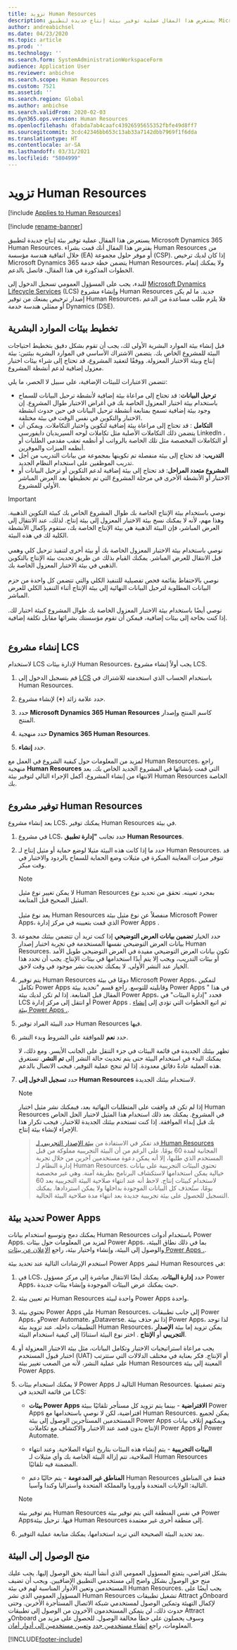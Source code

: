 ```yaml
---
title: تزويد Human Resources
description: يستعرض هذا المقال عملية توفير بيئة إنتاج جديدة لتطبيق Microsoft Dynamics 365 Human Resources.
author: andreabichsel
ms.date: 04/23/2020
ms.topic: article
ms.prod: ''
ms.technology: ''
ms.search.form: SystemAdministrationWorkspaceForm
audience: Application User
ms.reviewer: anbichse
ms.search.scope: Human Resources
ms.custom: 7521
ms.assetid: ''
ms.search.region: Global
ms.author: anbichse
ms.search.validFrom: 2020-02-03
ms.dyn365.ops.version: Human Resources
ms.openlocfilehash: dfabda7ab4caafc43926595655352fbfe49d8ff7
ms.sourcegitcommit: 3cdc42346bb653c13ab33a7142dbb7969f1f6dda
ms.translationtype: HT
ms.contentlocale: ar-SA
ms.lasthandoff: 03/31/2021
ms.locfileid: "5804999"
---
```

# <a name="provision-human-resources"></a>تزويد Human Resources

[!include [Applies to Human Resources](../includes/applies-to-hr.md)]

[!include [rename-banner](~/includes/cc-data-platform-banner.md)]

يستعرض هذا المقال عملية توفير بيئة إنتاج جديدة لتطبيق Microsoft Dynamics 365 Human Resources. يفترض هذا المقال أنك قمت بشراء Human Resources من خلال اتفاقية هندسة مؤسسة (EA) أو موفر حلول مجموعة (CSP). إذا كان لديك ترخيص Microsoft Dynamics 365 يتضمن خطة خدمة Human Resources، ولا يمكنك إتمام الخطوات المذكورة في هذا المقال، فاتصل بالدعم.

للبدء، يجب على المسؤول العمومي تسجيل الدخول إلى [Microsoft Dynamics Lifecycle Services](https://lcs.dynamics.com) (LCS) وإنشاء مشروع Human Resources جديد. ما لم يكن إصدار ترخيص يمنعك من توفير Human Resources، فلا يلزم طلب مساعدة من الدعم أو ممثلي هندسة خدمة Dynamics (DSE).

## <a name="plan-human-resources-environments"></a>تخطيط بيئات الموارد البشرية

قبل إنشاء بيئة الموارد البشرية الأولى لك، يجب أن تقوم بشكل دقيق بتخطيط احتياجات البيئة للمشروع الخاص بك. يتضمن الاشتراك الأساسي في الموارد البشرية بيئتين: بيئة إنتاج وبيئة الاختبار المعزولة. ووفقًا لتعقيد المشروع، قد تحتاج إلى شراء بيئات اختبار معزول إضافية لدعم أنشطة المشروع. 

تتضمن الاعتبارات للبيئات الإضافية، على سبيل لا الحصر، ما يلي:

- **ترحيل البيانات**: قد تحتاج إلى مراعاة بيئة إضافية لأنشطة ترحيل البيانات للسماح باستخدام بيئة اختبار المعزول الخاصة بك في أغراض الاختبار طوال المشروع. إن وجود بيئة إضافية تسمح بمتابعة أنشطة ترحيل البيانات في حين حدوث أنشطة الاختبار والتكوين في نفس الوقت في بيئة مختلفة.
- **التكامل** : قد تحتاج إلى مراعاة بيئة إضافية لتكوين واختبار التكاملات. ويمكن أن يتضمن ذلك التكاملات الأصلية مثل تكاملات لوحه السيريديان دايفورسي LinkedIn ، أو التكاملات المخصصة مثل تلك الخاصة بالرواتب أو أنظمه تعقب مقدمي الطلبات أو أنظمه الميزات والموفرين.
- **التدريب**: قد تحتاج إلى بيئة منفصلة تم تكوينها بمجموعة من بيانات التدريب من أجل تدريب الموظفين على استخدام النظام الجديد. 
- **المشروع متعدد المراحل**: قد تحتاج إلى بيئة إضافية لدعم التكوين أو ترحيل البيانات أو الاختبار أو الأنشطة الأخرى في مرحلة المشروع التي تم تخطيطها بعد العرض المباشر الأولي للمشروع.

 > [!IMPORTANT]
 > نوصي باستخدام بيئة الإنتاج الخاصة بك طوال المشروع الخاص بك كبيئة التكوين الذهبية. وهذا مهم، لأنه لا يمكنك نسخ بيئة الاختبار المعزول إلى بيئة إنتاج. لذلك، عند الانتقال إلى العرض المباشر، فإن البيئة الذهبية هي بيئة الإنتاج الخاصة بك، ستقوم بإكمال الأنشطة الكلية لك في هذه البيئة.</br></br>
 > نوصي باستخدام بيئة الاختبار المعزول الخاصة بك أو بيئة أخرى لتنفيذ ترحيل كلي وهمي قبل الانتقال للعرض المباشر. يمكنك القيام بذلك عن طريق تحديث بيئة الإنتاج بالتكوين الذهبي في بيئة الاختبار المعزول الخاصة بك.</br></br>
 > نوصي بالاحتفاظ بقائمة فحص تفصيلية للتنفيذ الكلي والتي تتضمن كل واحدة من حزم البيانات المطلوبة لترحيل البيانات النهائية إلى بيئة الإنتاج أثناء التنفيذ الكلي للعرض المباشر.</br></br>
 > نوصي أيضًا باستخدام بيئة الاختبار المعزول الخاصة بك طوال المشروع كبيئة اختبار لك. إذا كنت بحاجة إلى بيئات إضافية، فيمكن أن تقوم مؤسستك بشرائها مقابل تكلفة إضافية.</br></br>

## <a name="create-an-lcs-project"></a>إنشاء مشروع LCS

لاستخدام LCS لإدارة بيئات Human Resources، يجب أولاً إنشاء مشروع LCS.

1. قم بتسجيل الدخول إلى [LCS](https://lcs.dynamics.com/Logon/Index) باستخدام الحساب الذي استخدمته للاشتراك في Human Resources.

2. حدد علامة زائد (**+**) لإنشاء مشروع.

3. حدد **Microsoft Dynamics 365 Human Resources** كاسم المنتج وإصدار المنتج.

4. حدد منهجية **Dynamics 365 Human Resources**.

5. حدد **إنشاء**.

لمزيد من المعلومات حول كيفية الشروع في العمل مع Human Resources، راجع منهجية **Human Resources** التي قمت بإنشائها في المشروع الجديد الخاص بك. بعد الانتهاء من إنشاء المشروع، أكمل الإجراء التالي لتوفير بيئة Human Resources الخاصة بك.

## <a name="provision-a-human-resources-project"></a>توفير مشروع Human Resources

بعد إنشاء مشروع LCS، يمكنك توفير Human Resources في بيئة.

1. في مشروع LCS، حدد تجانب **"إدارة تطبيق Human Resources**.

2. حدد ما إذا كانت هذه البيئة مثيلا لوضع حماية أو مثيل إنتاج لـ Human Resources. قد تتوفر ميزات المعاينة المبكرة في مثيلات وضع الحماية للسماح بالردود والاختبار في وقت مبكر.
   
    > [!NOTE]
    > لا يمكن تغيير نوع مثيل Human Resources بمجرد تعيينه. تحقق من تحديد نوع المثيل الصحيح قبل المتابعة.</br></br>
    > يعد نوع مثيل Human Resources منفصلاً عن نوع مثيل بيئة Microsoft Power Apps، الذي قمت بتعيينه في مركز إدارة Power Apps .
    
3. حدد الخيار **تضمين بيانات العرض التوضيحي** إذا كنت تريد أن تتضمن بيئتك مجموعة بيانات العرض التوضيحي نفسها المستخدمة في تجربة اختبار إصدار Human Resources. تكون بيانات العرض التوضيحي مفيدة في العرض التوضيحي طويل الأمد أو بيئات التدريب، ويجب إلا يتم أبدًا استخدامها في بيئات الإنتاج. يجب أن تحدد هذا الخيار عند النشر الأولى. لا يمكنك تحديث نشر موجود في وقت لاحق.

4. يتم توفير Human Resources دومًا في بيئة Microsoft Power Apps، لتمكين تكامل Power Apps وقابليته للتوسع. راجع قسم "تحديد بيئة Power Apps " في هذا المقال قبل المتابعة. إذا لم تكن لديك بيئة Power Apps، فحدد "إدارة البيئات" في LCS أو انتقل إلى مركز إدارة Power Apps . ثم اتبع الخطوات التي تؤدي إلى [إنشاء بيئة Power Apps .](https://docs.microsoft.com/powerapps/administrator/create-environment).

5. حدد البيئة المراد توفير Human Resources فيها.

6. حدد **نعم** للموافقة على الشروط وبدء النشر.

   تظهر بيئتك الجديدة في قائمة البيئات في جزء التنقل على الجانب الأيسر. ومع ذلك، لا يمكنك البدء في استخدام البيئة حتى يتم تحديث حالة النشر إلى **تم النشر**. تستغرق هذه العملية عادةً دقائق معدودة. إذا لم تنجح عملية التوفير، فيجب الاتصال بالدعم.

7. حدد **تسجيل الدخول إلى Human Resources** لاستخدام بيئتك الجديدة.

    > [!NOTE]
    > إذا لم تكن قد وافقت على المتطلبات النهائية بعد، فيمكنك نشر مثيل اختبار Human Resources في المشروع. يمكنك بعد ذلك استخدام هذا المثيل لاختبار الحل الخاص بك قبل إبداء الموافقة. إذا كنت تستخدم بيئتك الجديدة للاختبار، فيجب تكرار هذا الإجراء لإنشاء بيئة إنتاج.

    > قد تفكر في الاستفادة من [بيئة الإصدار التجريبي لـ Human Resources](https://go.microsoft.com/fwlink/p/?LinkId=2115962) المجانية لمدة 60 يومًا. على الرغم من أن البيئة التجريبية مملوكة من قبل المستخدم الذي طلبها، إلا أنه يمكن دعوة مستخدمين آخرين من خلال تجربة إدارة النظام لـ Human Resources. تحتوي البيئات التجريبية على بيانات خيالية يمكن استخدامها لاستكشاف البرنامج بطريقة آمنة. وهي غير مخصصة لاستخدام كبيئات إنتاج. لاحظ أنه عند انتهاء صلاحية البيئة التجريبية بعد 60 يومًا، ستُحذف كل البيانات الموجودة بداخلها ولا يمكن استردادها. يمكنك التسجيل للحصول على بيئة تجريبية جديدة بعد انتهاء مدة صلاحية البيئة الحالية.

## <a name="select-a-power-apps-environment"></a>تحديد بيئة Power Apps 

يمكنك دمج وتوسيع استخدام بيانات Human Resources باستخدام أدوات Power Apps. لمزيد من المعلومات حول بيئات Power Apps، بما في ذلك نطاق البيئة، والوصول إلى البيئة، وإنشاء واختيار بيئة، راجع [الإعلان عن بيئات Power Apps .](https://powerapps.microsoft.com/blog/powerapps-environments/). 

استخدم الإرشادات التالية عند تحديد بيئة Power Apps لنشر Human Resources في: 

1. في LCS، حدد **إدارة البيئات**. يمكنك أيضًا الانتقال مباشرة إلى مركز مسؤول Power Apps، حيث يمكنك عرض البيئات الموجودة وإنشاء بيئات جديدة.

2. تم تعيين بيئة Human Resources واحدة لبيئة Power Apps واحدة.

3. تحتوي بيئة Power Apps على Human Resources، إلى جانب تطبيقات Power Apps، وPower Automate، وDataverse. إذا تم حذف بيئة Power Apps، لذا توجد التطبيقات داخله. عند تزويد بيئة Human Resources، يمكن تزويد إما بيئة **الإصدار التجريبي** أو **الإنتاج** . اختر نوع البيئة استنادًا إلى كيفية استخدام البيئة. 

4. يجب مراعاة استراتيجيات الاختبار وتكامل البيانات، مثل بيئة الاختبار المعزولة أو اختبار قبول المستخدم (UAT)‬ أو الإنتاج. فكر بعناية في مختلف الدلالات التي ستترتب على عملية النشر، لأنه من الصعب تغيير بيئة Human Resources المعينة إلى بيئة Power Apps.

5. لا يمكنك استخدام بيئات Power Apps التالية لـ Human Resources. وتتم تصفيتها من قائمة التحديد في LCS:
 
    - **بيئات Power Apps الافتراضية** - بينما يتم تزويد كل مستأجر تلقائيًا ببيئة Power Apps افتراضية، لكن لا نوصي باستخدامها مع Human Resources. يمكن لجميع المستخدمين المستأجرين الوصول إلى بيئة Power Apps ويمكنهم إتلاف بيانات الإنتاج بدون قصد عند الاختبار والاكتشاف مع تكاملات Power Apps أو Power Automate.
   
    - **البيئات التجريبية** - يتم إنشاء هذه البيئات بتاريخ انتهاء الصلاحية. وعند انتهاء الصلاحية، تتم إزالة البيئة الخاصة بك وأي مثيلات لـ Human Resources المضمنة فيه تلقائيًا.
   
    - **المناطق غير المدعومة** - يتم حاليًا دعم Human Resources فقط في المناطق التالية: الولايات المتحدة وأوروبا والمملكة المتحدة وأستراليا وكندا وآسيا.

    > [!NOTE]
    > يتم توفير بيئة Human Resources في نفس المنطقة التي يتم توفير بيئة Power Appsفيها. ترحيل بيئة Human Resources إلى منطقة أخرى غير معتمدة.

6. بعد تحديد البيئة الصحيحة التي تريد استخدامها، يمكنك متابعة عملية التوفير. 
 
## <a name="grant-access-to-the-environment"></a>منح الوصول إلى البيئة

بشكل افتراضي، يتمتع المسؤول العمومي الذي أنشأ البيئة بحق الوصول إليها. يجب عليك منح حق الوصول بشكل واضح إلى مستخدمي التطبيق الإضافيين. ويجب أن تضيف المستخدمين وتعين الأدوار المناسبة لهم في بيئة Human Resources. يجب أيضًا على المسؤول العمومي الذي نشر Human Resources تشغيل تطبيقات Attract وOnboard لإكمال التهيئة وتمكين الوصول لمستخدمي شبكة الاتصال المستأجرة الأخرىن. وحتى حدوث ذلك، لن يتمكن المستخدمون الآخرون من الوصول إلى تطبيقات Attract وOnboard وسوف يحصلون على خطأ مخالفة الوصول. للحصول على مزيد من المعلومات، راجع [إنشاء مستخدمين جدد](https://docs.microsoft.com/dynamics365/unified-operations/dev-itpro/sysadmin/tasks/create-new-users) و[تعيين مستخدمين إلى أدوار أمان](https://docs.microsoft.com/dynamics365/unified-operations/dev-itpro/sysadmin/tasks/assign-users-security-roles). 


[!INCLUDE[footer-include](../includes/footer-banner.md)]